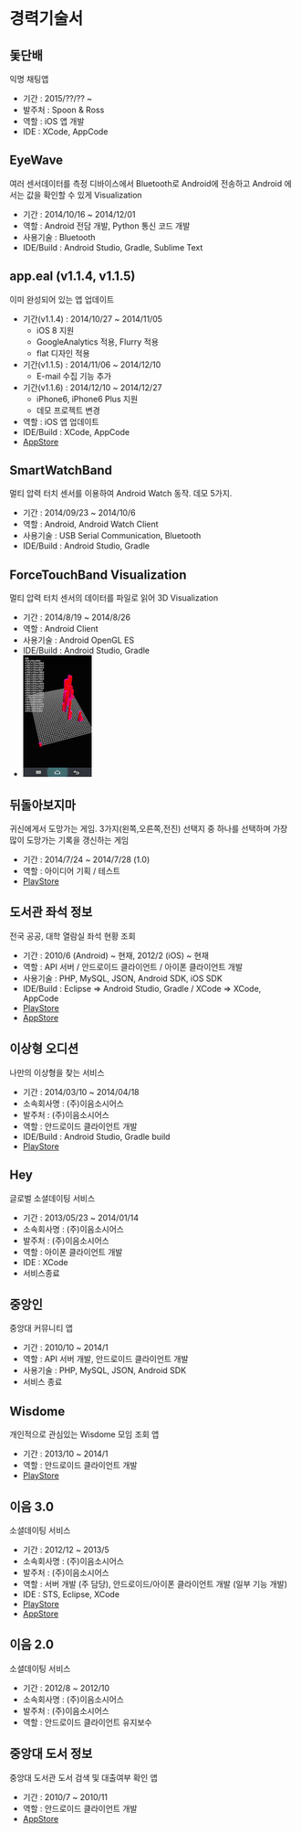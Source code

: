 # 경력기술서

## 돛단배
익명 채팅앱
- 기간 : 2015/??/?? ~
- 발주처 : Spoon & Ross
- 역할 : iOS 앱 개발
- IDE : XCode, AppCode

## EyeWave
여러 센서데이터를 측정 디바이스에서 Bluetooth로 Android에 전송하고 Android 에서는 값을 확인할 수 있게 Visualization
- 기간 : 2014/10/16 ~ 2014/12/01
- 역할 : Android 전담 개발, Python 통신 코드 개발
- 사용기술 : Bluetooth
- IDE/Build : Android Studio, Gradle, Sublime Text

## app.eal (v1.1.4, v1.1.5)
이미 완성되어 있는 앱 업데이트
- 기간(v1.1.4) : 2014/10/27 ~ 2014/11/05
  - iOS 8 지원
  - GoogleAnalytics 적용, Flurry 적용
  - flat 디자인 적용
- 기간(v1.1.5) : 2014/11/06 ~ 2014/12/10
  - E-mail 수집 기능 추가
- 기간(v1.1.6) : 2014/12/10 ~ 2014/12/27
  - iPhone6, iPhone6 Plus 지원
  - 데모 프로젝트 변경
- 역할 : iOS 앱 업데이트
- IDE/Build : XCode, AppCode
- [AppStore](https://itunes.apple.com/us/app/app.eal-prototype-your-app/id608380878)

## SmartWatchBand
멀티 압력 터치 센서를 이용하여 Android Watch 동작. 데모 5가지.
- 기간 : 2014/09/23 ~ 2014/10/6
- 역할 : Android, Android Watch Client
- 사용기술 : USB Serial Communication, Bluetooth
- IDE/Build : Android Studio, Gradle

## ForceTouchBand Visualization
멀티 압력 터치 센서의 데이터를 파일로 읽어 3D Visualization
- 기간 : 2014/8/19 ~ 2014/8/26
- 역할 : Android Client
- 사용기술 : Android OpenGL ES
- IDE/Build : Android Studio, Gradle
- ![Screenshot](images/forcetouchband_01_thumbnail.png)

## 뒤돌아보지마
귀신에게서 도망가는 게임. 3가지(왼쪽,오른쪽,전진) 선택지 중 하나를 선택하며 가장 많이 도망가는 기록을 갱신하는 게임
- 기간 : 2014/7/24 ~ 2014/7/28 (1.0)
- 역할 : 아이디어 기획 / 테스트
- [PlayStore](https://play.google.com/store/apps/details?id=com.blackhushpuppy.dontlookback)

## 도서관 좌석 정보
전국 공공, 대학 열람실 좌석 현황 조회
- 기간 : 2010/6 (Android) ~ 현재, 2012/2 (iOS) ~ 현재
- 역할 : API 서버 / 안드로이드 클라이언트 / 아이폰 클라이언트 개발
- 사용기술 : PHP, MySQL, JSON, Android SDK, iOS SDK
- IDE/Build : Eclipse => Android Studio, Gradle / XCode => XCode, AppCode
- [PlayStore](https://play.google.com/store/apps/details?id=yhg.library.cau)
- [AppStore](https://itunes.apple.com/us/app/doseogwan-jwaseog-jeongbo/id498836252?l=ko&ls=1&mt=8)

## 이상형 오디션
나만의 이상형을 찾는 서비스
- 기간 : 2014/03/10 ~ 2014/04/18
- 소속회사명 : (주)이음소시어스
- 발주처 : (주)이음소시어스
- 역할 : 안드로이드 클라이언트 개발
- IDE/Build : Android Studio, Gradle build
- [PlayStore](https://play.google.com/store/apps/details?id=com.ium.blackjack.app)

## Hey
글로벌 소셜데이팅 서비스
- 기간 : 2013/05/23 ~ 2014/01/14
- 소속회사명 : (주)이음소시어스
- 발주처 : (주)이음소시어스
- 역할 : 아이폰 클라이언트 개발
- IDE : XCode
- 서비스종료

## 중앙인
중앙대 커뮤니티 앱
- 기간 : 2010/10 ~ 2014/1
- 역할 : API 서버 개발, 안드로이드 클라이언트 개발
- 사용기술 : PHP, MySQL, JSON, Android SDK
- 서비스 종료

## Wisdome
개인적으로 관심있는 Wisdome 모임 조회 앱
- 기간 : 2013/10 ~ 2014/1
- 역할 : 안드로이드 클라이언트 개발
- [PlayStore](https://play.google.com/store/apps/details?id=com.chope.wisdome)

## 이음 3.0
소셜데이팅 서비스
- 기간 : 2012/12 ~ 2013/5
- 소속회사명 : (주)이음소시어스
- 발주처 : (주)이음소시어스
- 역할 : 서버 개발 (주 담당), 안드로이드/아이폰 클라이언트 개발 (일부 기능 개발)
- IDE : STS, Eclipse, XCode
- [PlayStore](https://play.google.com/store/apps/details?id=net.ium.mobile.android)
- [AppStore](https://itunes.apple.com/us/app/ieum-guggadaepyo-sogaeting/id463416244?l=ko&ls=1&mt=8)

## 이음 2.0
소셜데이팅 서비스
- 기간 : 2012/8 ~ 2012/10
- 소속회사명 : (주)이음소시어스
- 발주처 : (주)이음소시어스
- 역할 : 안드로이드 클라이언트 유지보수

## 중앙대 도서 정보
중앙대 도서관 도서 검색 및 대출여부 확인 앱
- 기간 : 2010/7 ~ 2010/11
- 역할 : 안드로이드 클라이언트 개발
- [AppStore](https://play.google.com/store/apps/details?id=yhg.library.book)
